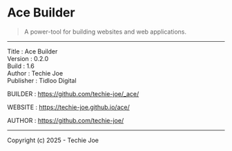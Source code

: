 # Ace Builder
> A power-tool for building websites and web applications.
------------------------------------------------------------------

Title     : Ace Builder  
Version   : 0.2.0  
Build     : 1.6  
Author    : Techie Joe  
Publisher : Tidloo Digital  

BUILDER   : https://github.com/techie-joe/_ace/  

WEBSITE   : https://techie-joe.github.io/ace/  

AUTHOR    : https://github.com/techie-joe/  

------------------------------------------------------------------

Copyright (c) 2025 - Techie Joe